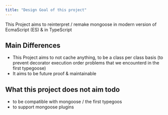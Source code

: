 ```yaml
---
title: "Design Goal of this project"
---
```


This Project aims to reinterpret / remake mongoose in modern version of EcmaScript (ES) & in TypeScript

## Main Differences

- This Project aims to not cache anything, to be a class per class basis (to prevent decorator execution order problems that we encounterd in the first typegoose)
- It aims to be future proof & maintainable

## What this project does not aim todo

- to be compatible with mongoose / the first typegoos
- to support mongoose plugins
